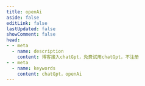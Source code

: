 ```yaml
---
title: openAi
aside: false
editLink: false
lastUpdated: false
showComment: false
head:
- - meta
  - name: description
    content: 博客接入chatGpt，免费试用chatGpt，不注册
- - meta
  - name: keywords
    content: chatGpt，openAi
---
```


<ClientOnly>
	<chatUi />
</ClientOnly>
